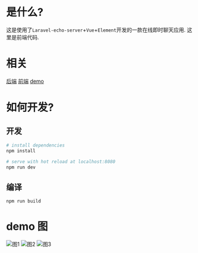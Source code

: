 # 是什么?

这是使用了`Laravel-echo-server`+`Vue`+`Element`开发的一款在线即时聊天应用.
这里是前端代码.

# 相关
[后端](https://github.com/zhan3333/hong-dou-lovers)
[前端](https://github.com/zhan3333/lovers-wap)
[demo](http://hd.grianchan.com)


# 如何开发?

## 开发

``` bash
# install dependencies
npm install

# serve with hot reload at localhost:8080
npm run dev
```
## 编译
``` $xslt
npm run build
```

# demo 图
![图1](http://ozp0fta05.bkt.clouddn.com/1.png)
![图2](http://ozp0fta05.bkt.clouddn.com/2.png)
![图3](http://ozp0fta05.bkt.clouddn.com/3.png)